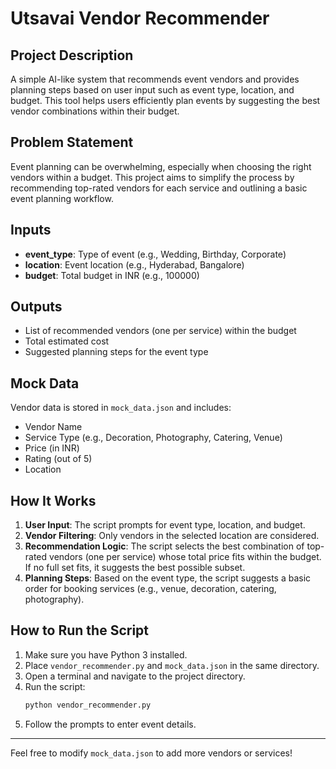 # Utsavai Vendor Recommender

## Project Description
A simple AI-like system that recommends event vendors and provides planning steps based on user input such as event type, location, and budget. This tool helps users efficiently plan events by suggesting the best vendor combinations within their budget.

## Problem Statement
Event planning can be overwhelming, especially when choosing the right vendors within a budget. This project aims to simplify the process by recommending top-rated vendors for each service and outlining a basic event planning workflow.

## Inputs
- **event_type**: Type of event (e.g., Wedding, Birthday, Corporate)
- **location**: Event location (e.g., Hyderabad, Bangalore)
- **budget**: Total budget in INR (e.g., 100000)

## Outputs
- List of recommended vendors (one per service) within the budget
- Total estimated cost
- Suggested planning steps for the event type

## Mock Data
Vendor data is stored in `mock_data.json` and includes:
- Vendor Name
- Service Type (e.g., Decoration, Photography, Catering, Venue)
- Price (in INR)
- Rating (out of 5)
- Location

## How It Works
1. **User Input**: The script prompts for event type, location, and budget.
2. **Vendor Filtering**: Only vendors in the selected location are considered.
3. **Recommendation Logic**: The script selects the best combination of top-rated vendors (one per service) whose total price fits within the budget. If no full set fits, it suggests the best possible subset.
4. **Planning Steps**: Based on the event type, the script suggests a basic order for booking services (e.g., venue, decoration, catering, photography).

## How to Run the Script
1. Make sure you have Python 3 installed.
2. Place `vendor_recommender.py` and `mock_data.json` in the same directory.
3. Open a terminal and navigate to the project directory.
4. Run the script:
   ```bash
   python vendor_recommender.py
   ```
5. Follow the prompts to enter event details.

---

Feel free to modify `mock_data.json` to add more vendors or services! 